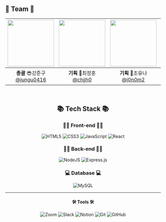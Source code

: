 ## 👋 Team 👋
|[<img src="https://avatars.githubusercontent.com/u/88638457?v=4" width="150" height="150"/>](https://github.com/jungu0416)|[<img src="https://avatars.githubusercontent.com/u/27764950?v=4" width="150" height="150"/>](https://github.com/chjjh0)|[<img src="https://avatars.githubusercontent.com/u/148299246?v=4" width="150" height="150"/>](https://github.com/j0n0m2)|[<img src="[https://avatars.githubusercontent.com/u/170427166?v=4](https://avatars.githubusercontent.com/u/103546376?v=4)" width="150" height="150"/>](https://github.com/jiwonnayoung)|[<img src="https://avatars.githubusercontent.com/u/70564622?v=4" width="150" height="150"/>](https://github.com/qzeeee1)|
|:-:|:-:|:-:|:-:|:-:|
|**총괄** 😎강준구<br/>[@jungu0416](https://github.com/jungu0416)|**기획** 🐲최정훈<br/>[@chjjh0](https://github.com/chjjh0)|**기획** 🐬조유나 <br/>[@j0n0m2](https://github.com/j0n0m2)|**디자인** 🐈‍⬛이지원<br/>[@jiwonnayoung](https://github.com/jiwonnayoung)|**디자인** 🦥이혜림<br/>[@qzeeee1](https://github.com/qzeeee1)|
<br/>
</div>
<div align=center>
 
## 📚 Tech Stack 📚
</div>

<div align=center>

### 🧑‍💻 Front-end 🧑‍💻
![HTML5](https://img.shields.io/badge/html5-%23E34F26.svg?style=for-the-badge&logo=html5&logoColor=white)
![CSS3](https://img.shields.io/badge/css3-%231572B6.svg?style=for-the-badge&logo=css3&logoColor=white)
![JavaScript](https://img.shields.io/badge/javascript-%23323330.svg?style=for-the-badge&logo=javascript&logoColor=%23F7DF1E)
![React](https://img.shields.io/badge/react-%2320232a.svg?style=for-the-badge&logo=react&logoColor=%2361DAFB)

### 🧑‍💻 Back-end 🧑‍💻
![NodeJS](https://img.shields.io/badge/node.js-6DA55F?style=for-the-badge&logo=node.js&logoColor=white)
![Express.js](https://img.shields.io/badge/express.js-%23404d59.svg?style=for-the-badge&logo=express&logoColor=%2361DAFB)

### 💻 Database 💻
![MySQL](https://img.shields.io/badge/mysql-4479A1.svg?style=for-the-badge&logo=mysql&logoColor=white)
</div>

-----

<div align=center>

#### 🛠 Tools 🛠
</div>

<div align=center>

![Zoom](https://img.shields.io/badge/Zoom-2D8CFF?style=for-the-badge&logo=zoom&logoColor=white)
![Slack](https://img.shields.io/badge/Slack-4A154B?style=for-the-badge&logo=slack&logoColor=white)
![Notion](https://img.shields.io/badge/Notion-%23000000.svg?style=for-the-badge&logo=notion&logoColor=white)
![Git](https://img.shields.io/badge/git-%23F05033.svg?style=for-the-badge&logo=git&logoColor=white)
![GitHub](https://img.shields.io/badge/github-%23121011.svg?style=for-the-badge&logo=github&logoColor=white)
</div>
